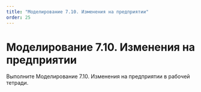 ```yaml
---
title: "Моделирование 7.10. Изменения на предприятии"
order: 25
---
```


# Моделирование 7.10. Изменения на предприятии

Выполните Моделирование 7.10. Изменения на предприятии в рабочей тетради.